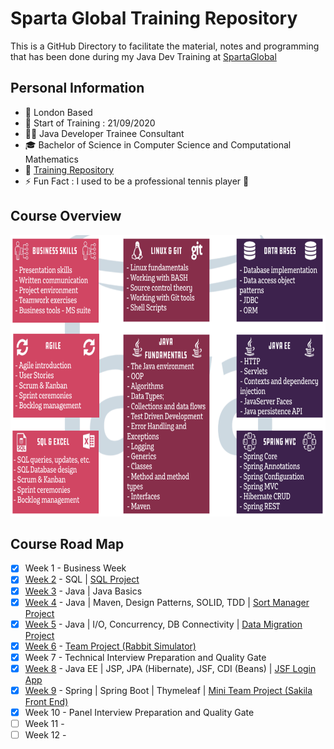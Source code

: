 # Sparta Global Training Repository
This is a GitHub Directory to facilitate the material, notes and programming that has been done during my Java Dev Training at [SpartaGlobal](https://www.spartaglobal.com/)

## Personal Information
- 📍 London Based  
- 📅 Start of Training : 21/09/2020  
- :woman_technologist: Java Developer Trainee Consultant  
- :mortar_board: Bachelor of Science in Computer Science and Computational Mathematics  
- 📓 [Training Repository](https://github.com/janjakovacevic/SpartaGlobal)  
- ⚡ Fun Fact : I used to be a professional tennis player :tennis:  

## Course Overview 

<img width="700" height="450" src="https://github.com/janjakovacevic/SpartaGlobal/blob/master/assets/plan.png">

## Course Road Map
 - [x] Week 1 - Business Week
 - [x] [Week 2](https://github.com/janjakovacevic/SpartaGlobal/tree/master/Week%202%20-%20SQL%20Week) - SQL | [SQL Project](https://github.com/janjakovacevic/SpartaGlobal/tree/master/Week%202%20-%20SQL%20Week/project)
 - [x] [Week 3](https://github.com/janjakovacevic/SpartaGlobal/tree/master/Week%203%20-%20Java%20Week%201) - Java | Java Basics
 - [x] [Week 4](https://github.com/janjakovacevic/SpartaGlobal/tree/master/Week%204%20-%20Java%20Week%202) - Java | Maven, Design Patterns, SOLID, TDD | [Sort Manager Project](https://github.com/janjakovacevic/SpartaGlobal/tree/master/Week%204%20-%20Java%20Week%202/SortManagerProject)
 - [x] [Week 5](https://github.com/janjakovacevic/SpartaGlobal/tree/master/Week%205%20-%20Java%20Week%203) - Java | I/O, Concurrency, DB Connectivity | [Data Migration Project](https://github.com/janjakovacevic/SpartaGlobal/tree/master/Week%205%20-%20Java%20Week%203/DataMigrationProject)
 - [x] [Week 6](https://github.com/janjakovacevic/SpartaGlobal/tree/master/Week%206%20-%20Team%20Project/RabbitSimulatorProject) - [Team Project (Rabbit Simulator)](https://github.com/janjakovacevic/SpartaGlobal/tree/master/Week%206%20-%20Team%20Project/RabbitSimulatorProject)
 - [x] Week 7 - Technical Interview Preparation and Quality Gate
 - [x] [Week 8](https://github.com/janjakovacevic/SpartaGlobal/tree/master/Week%208%20-%20Java%20EE) - Java EE | JSP, JPA (Hibernate), JSF, CDI (Beans) | [JSF Login App](https://github.com/janjakovacevic/SpartaGlobal/tree/master/Week%208%20-%20Java%20EE/JSFLoginApplication)
 - [x] [Week 9](https://github.com/janjakovacevic/SpartaGlobal/tree/master/Week%209%20-%20Spring) - Spring | Spring Boot | Thymeleaf | [Mini Team Project (Sakila Front End)](https://github.com/janjakovacevic/SpartaGlobal/tree/master/Week%209%20-%20Spring/SakilaProject)
 - [x] Week 10 - Panel Interview Preparation and Quality Gate
 - [ ] Week 11 -
 - [ ] Week 12 -
